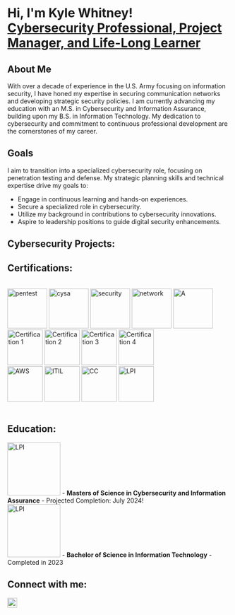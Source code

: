 # Hi, I'm Kyle Whitney! <br> [Cybersecurity Professional, Project Manager, and Life-Long Learner](https://www.linkedin.com/in/kyle-r-whitney/)

## About Me

With over a decade of experience in the U.S. Army focusing on information security, I have honed my expertise in securing communication networks and developing strategic security policies. I am currently advancing my education with an M.S. in Cybersecurity and Information Assurance, building upon my B.S. in Information Technology. My dedication to cybersecurity and commitment to continuous professional development are the cornerstones of my career.

## Goals

I aim to transition into a specialized cybersecurity role, focusing on penetration testing and defense. My strategic planning skills and technical expertise drive my goals to:

- Engage in continuous learning and hands-on experiences.
- Secure a specialized role in cybersecurity.
- Utilize my background in contributions to cybersecurity innovations.
- Aspire to leadership positions to guide digital security enhancements.

## Cybersecurity Projects:
<!-- Details about my projects here -->

## Certifications:
<!-- You can still use HTML for images if you need specific styling not available in Markdown -->
<br/>
<img src="https://github.com/KREUW/KREUW/assets/151568256/1a50b78e-3102-4b07-bb2e-f356e9169c62" width="90" alt="pentest" />
<img src="https://github.com/KREUW/KREUW/assets/151568256/a0c6456d-cc5a-4499-b669-8bfc8f7d08b9" width="90" alt="cysa" />
<img src="https://github.com/KREUW/KREUW/assets/151568256/8ff4526a-e042-4cef-9b84-665db188b2d1" width="90" alt="security" />
<img src="https://github.com/KREUW/KREUW/assets/151568256/f2accae5-65b1-4fb9-b30e-6280e96cb6c0" width="90" alt="network" />
<img src="https://github.com/KREUW/KREUW/assets/151568256/b1fca359-ec88-4520-9b75-c898d317c198" width="90" alt="A" />
<!-- Can not get to sit correct <img src="https://github.com/KREUW/KREUW/assets/151568256/3b8d6cd9-f475-433e-be22-ac53d77ea85a" width="90" alt="cloud_ess" /> -->
<br/>
<img src="https://github.com/KREUW/KREUW/assets/151568256/1f9c3650-e30e-4b75-8c2c-7f6d869a4cef" width="80" alt="Certification 1" /> 
<img src="https://github.com/KREUW/KREUW/assets/151568256/06a710a5-346f-4500-a7b9-ceedb5bf3a6d" width="80" alt="Certification 2" /> 
<img src="https://github.com/KREUW/KREUW/assets/151568256/0c792b71-0935-461b-ab3b-4a24192c0874" width="80" alt="Certification 3" /> 
<img src="https://github.com/KREUW/KREUW/assets/151568256/0690202b-8ff9-41f0-b996-269cd1c3f4b7" width="80" alt="Certification 4" />
<br/>
<img src="https://github.com/KREUW/KREUW/assets/151568256/995022e4-7b01-4020-82a0-a6b03ce9665d" width="80" alt="AWS" />
<img src="https://github.com/KREUW/KREUW/assets/151568256/4b03a01b-ff67-45e2-8224-bbc3715726ae" width="80" alt="ITIL" />
<img src="https://github.com/KREUW/KREUW/assets/151568256/3bf213c9-bb78-489c-a629-7041033bc594" width="80" alt="CC" />
<img src="https://github.com/KREUW/KREUW/assets/151568256/2279243f-42e4-471b-ad4a-94889e2c5fc4" width="80" alt="LPI" />
<!-- Adding a space after images for better readability -->
<br/>
<br/>

## Education:
<img src="https://github.com/KREUW/KREUW/assets/151568256/168c0e44-da54-4f30-8f4d-015c5943acaa" width="120" alt="LPI" /> - **Masters of Science in Cybersecurity and Information Assurance** - Projected Completion: July 2024! <BR> 
<img src="https://github.com/KREUW/KREUW/assets/151568256/168c0e44-da54-4f30-8f4d-015c5943acaa" width="120" alt="LPI" /> - **Bachelor of Science in Information Technology** - Completed in 2023



## Connect with me:
<a href="https://linkedin.com/in/kyle-r-whitney">
    <img src="https://cdn.jsdelivr.net/npm/simple-icons@v3/icons/linkedin.svg" width="22" alt="Kyle Whitney | LinkedIn" />
</a>

